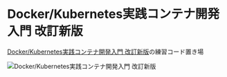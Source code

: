 # Docker/Kubernetes実践コンテナ開発入門 改訂新版

[Docker/Kubernetes実践コンテナ開発入門 改訂新版](https://gihyo.jp/book/2024/978-4-297-14017-5)の練習コード置き場

![Docker/Kubernetes実践コンテナ開発入門 改訂新版](https://gihyo.jp/assets/images/cover/2024/thumb/TH320_9784297140175.jpg "本の表紙")
